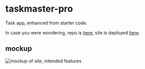 # taskmaster-pro

Task app, enhanced from starter code.

In case you were wondering, repo is [here](https://github.com/japankid-code/taskmaster-pro/), site is deployed [here](https://japankid-code.github.io/taskmaster-pro/).

## mockup

![mockup of site, intended features]()
